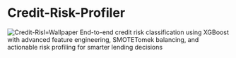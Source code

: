 # Credit-Risk-Profiler
![Credit-Risl=Wallpaper](bank_interest_wallpaper.jpg)
End-to-end credit risk classification using XGBoost with advanced feature engineering, SMOTETomek balancing, and actionable risk profiling for smarter lending decisions
